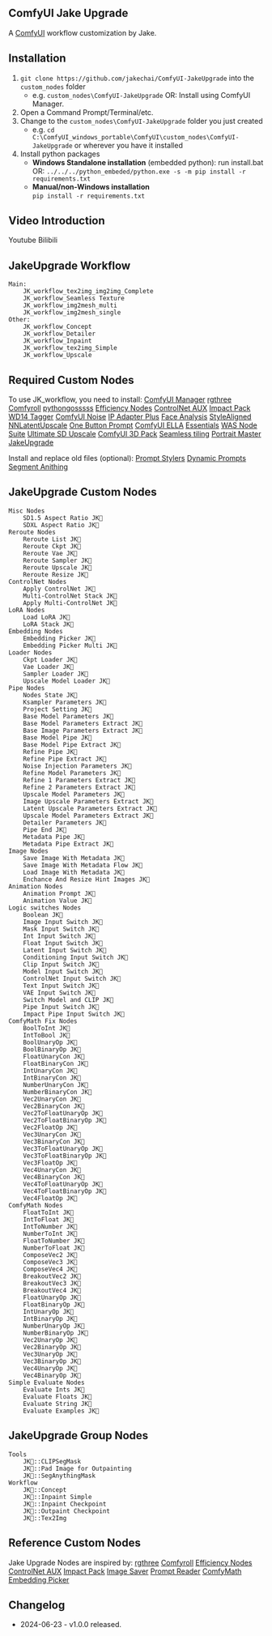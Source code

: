 ## ComfyUI Jake Upgrade

A [ComfyUI](https://github.com/comfyanonymous/ComfyUI) workflow customization by Jake.

## Installation
1. `git clone https://github.com/jakechai/ComfyUI-JakeUpgrade` into the `custom_nodes` folder 
    - e.g. `custom_nodes\ComfyUI-JakeUpgrade`
	OR:
	Install using ComfyUI Manager.
2. Open a Command Prompt/Terminal/etc.
3. Change to the `custom_nodes\ComfyUI-JakeUpgrade` folder you just created 
    - e.g. `cd C:\ComfyUI_windows_portable\ComfyUI\custom_nodes\ComfyUI-JakeUpgrade` or wherever you have it installed
4.  Install python packages
      - **Windows Standalone installation** (embedded python):
	   run install.bat
	   OR:
       `../../../python_embeded/python.exe -s -m pip install -r requirements.txt`
      - **Manual/non-Windows installation**   
        `pip install -r requirements.txt`

## Video Introduction
Youtube
Bilibili

## JakeUpgrade Workflow
	Main:
		JK_workflow_tex2img_img2img_Complete
		JK_workflow_Seamless Texture
		JK_workflow_img2mesh_multi
		JK_workflow_img2mesh_single
	Other:
		JK_workflow_Concept
		JK_workflow_Detailer
		JK_workflow_Inpaint
		JK_workflow_tex2img_Simple
		JK_workflow_Upscale

## Required Custom Nodes
To use JK_workflow, you need to install:
[ComfyUI Manager](https://github.com/Suzie1/ComfyUI_Comfyroll_CustomNodes)
[rgthree](https://github.com/rgthree/rgthree-comfy)
[Comfyroll](https://github.com/Suzie1/ComfyUI_Comfyroll_CustomNodes)
[pythongosssss](https://github.com/pythongosssss/ComfyUI-Custom-Scripts)
[Efficiency Nodes](https://github.com/jags111/efficiency-nodes-comfyui)
[ControlNet AUX](https://github.com/Fannovel16/comfyui_controlnet_aux)
[Impact Pack](https://github.com/ltdrdata/ComfyUI-Impact-Pack)
[WD14 Tagger](https://github.com/pythongosssss/ComfyUI-WD14-Tagger)
[ComfyUI Noise](https://github.com/BlenderNeko/ComfyUI_Noise)
[IP Adapter Plus](https://github.com/cubiq/ComfyUI_IPAdapter_plus)
[Face Analysis](https://github.com/cubiq/ComfyUI_FaceAnalysis)
[StyleAligned](https://github.com/brianfitzgerald/style_aligned_comfy)
[NNLatentUpscale](https://github.com/Ttl/ComfyUi_NNLatentUpscale)
[One Button Prompt](https://github.com/AIrjen/OneButtonPrompt)
[ComfyUI ELLA](https://github.com/TencentQQGYLab/ComfyUI-ELLA)
[Essentials](https://github.com/cubiq/ComfyUI_essentials)
[WAS Node Suite](https://github.com/WASasquatch/was-node-suite-comfyui)
[Ultimate SD Upscale](https://github.com/ssitu/ComfyUI_UltimateSDUpscale)
[ComfyUI 3D Pack](https://github.com/MrForExample/ComfyUI-3D-Pack)
[Seamless tiling](https://github.com/spinagon/ComfyUI-seamless-tiling)
[Portrait Master](https://github.com/florestefano1975/comfyui-portrait-master)
[JakeUpgrade](https://github.com/jakechai/ComfyUI-JakeUpgrade)

Install and replace old files (optional):
[Prompt Stylers](https://github.com/wolfden/ComfyUi_PromptStylers)
[Dynamic Prompts](https://github.com/adieyal/comfyui-dynamicprompts)
[Segment Anithing](https://github.com/storyicon/comfyui_segment_anything)

## JakeUpgrade Custom Nodes
	Misc Nodes
		SD1.5 Aspect Ratio JK🐉
		SDXL Aspect Ratio JK🐉
    Reroute Nodes
		Reroute List JK🐉
		Reroute Ckpt JK🐉
		Reroute Vae JK🐉
		Reroute Sampler JK🐉
		Reroute Upscale JK🐉
		Reroute Resize JK🐉
    ControlNet Nodes
		Apply ControlNet JK🐉
		Multi-ControlNet Stack JK🐉
		Apply Multi-ControlNet JK🐉
    LoRA Nodes
		Load LoRA JK🐉
		LoRA Stack JK🐉
    Embedding Nodes
		Embedding Picker JK🐉
		Embedding Picker Multi JK🐉
    Loader Nodes
		Ckpt Loader JK🐉
		Vae Loader JK🐉
		Sampler Loader JK🐉
		Upscale Model Loader JK🐉
    Pipe Nodes
		Nodes State JK🐉
		Ksampler Parameters JK🐉
		Project Setting JK🐉
		Base Model Parameters JK🐉
		Base Model Parameters Extract JK🐉
		Base Image Parameters Extract JK🐉
		Base Model Pipe JK🐉
		Base Model Pipe Extract JK🐉
		Refine Pipe JK🐉
		Refine Pipe Extract JK🐉
		Noise Injection Parameters JK🐉
		Refine Model Parameters JK🐉
		Refine 1 Parameters Extract JK🐉
		Refine 2 Parameters Extract JK🐉
		Upscale Model Parameters JK🐉
		Image Upscale Parameters Extract JK🐉
		Latent Upscale Parameters Extract JK🐉
		Upscale Model Parameters Extract JK🐉
		Detailer Parameters JK🐉
		Pipe End JK🐉
		Metadata Pipe JK🐉
		Metadata Pipe Extract JK🐉
    Image Nodes
		Save Image With Metadata JK🐉
		Save Image With Metadata Flow JK🐉
		Load Image With Metadata JK🐉
		Enchance And Resize Hint Images JK🐉
    Animation Nodes
		Animation Prompt JK🐉
		Animation Value JK🐉
    Logic switches Nodes
		Boolean JK🐉
		Image Input Switch JK🐉
		Mask Input Switch JK🐉
		Int Input Switch JK🐉
		Float Input Switch JK🐉
		Latent Input Switch JK🐉
		Conditioning Input Switch JK🐉
		Clip Input Switch JK🐉
		Model Input Switch JK🐉
		ControlNet Input Switch JK🐉
		Text Input Switch JK🐉
		VAE Input Switch JK🐉
		Switch Model and CLIP JK🐉
		Pipe Input Switch JK🐉
		Impact Pipe Input Switch JK🐉
    ComfyMath Fix Nodes
		BoolToInt JK🐉
		IntToBool JK🐉
		BoolUnaryOp JK🐉
		BoolBinaryOp JK🐉
		FloatUnaryCon JK🐉
		FloatBinaryCon JK🐉
		IntUnaryCon JK🐉
		IntBinaryCon JK🐉
		NumberUnaryCon JK🐉
		NumberBinaryCon JK🐉
		Vec2UnaryCon JK🐉
		Vec2BinaryCon JK🐉
		Vec2ToFloatUnaryOp JK🐉
		Vec2ToFloatBinaryOp JK🐉
		Vec2FloatOp JK🐉
		Vec3UnaryCon JK🐉
		Vec3BinaryCon JK🐉
		Vec3ToFloatUnaryOp JK🐉
		Vec3ToFloatBinaryOp JK🐉
		Vec3FloatOp JK🐉
		Vec4UnaryCon JK🐉
		Vec4BinaryCon JK🐉
		Vec4ToFloatUnaryOp JK🐉
		Vec4ToFloatBinaryOp JK🐉
		Vec4FloatOp JK🐉
    ComfyMath Nodes
		FloatToInt JK🐉
		IntToFloat JK🐉
		IntToNumber JK🐉
		NumberToInt JK🐉
		FloatToNumber JK🐉
		NumberToFloat JK🐉
		ComposeVec2 JK🐉
		ComposeVec3 JK🐉
		ComposeVec4 JK🐉
		BreakoutVec2 JK🐉
		BreakoutVec3 JK🐉
		BreakoutVec4 JK🐉
		FloatUnaryOp JK🐉
		FloatBinaryOp JK🐉
		IntUnaryOp JK🐉
		IntBinaryOp JK🐉
		NumberUnaryOp JK🐉
		NumberBinaryOp JK🐉
		Vec2UnaryOp JK🐉
		Vec2BinaryOp JK🐉
		Vec3UnaryOp JK🐉
		Vec3BinaryOp JK🐉
		Vec4UnaryOp JK🐉
		Vec4BinaryOp JK🐉
    Simple Evaluate Nodes
		Evaluate Ints JK🐉
		Evaluate Floats JK🐉
		Evaluate String JK🐉
    	Evaluate Examples JK🐉

## JakeUpgrade Group Nodes
	Tools
		JK🐉::CLIPSegMask
		JK🐉::Pad Image for Outpainting
		JK🐉::SegAnythingMask
	Workflow
		JK🐉::Concept
		JK🐉::Inpaint Simple
		JK🐉::Inpaint Checkpoint
		JK🐉::Outpaint Checkpoint
		JK🐉::Tex2Img

## Reference Custom Nodes
Jake Upgrade Nodes are inspired by:
[rgthree](https://github.com/rgthree/rgthree-comfy)
[Comfyroll](https://github.com/Suzie1/ComfyUI_Comfyroll_CustomNodes)
[Efficiency Nodes](https://github.com/jags111/efficiency-nodes-comfyui)
[ControlNet AUX](https://github.com/Fannovel16/comfyui_controlnet_aux)
[Impact Pack](https://github.com/ltdrdata/ComfyUI-Impact-Pack)
[Image Saver](https://github.com/giriss/comfy-image-saver)
[Prompt Reader](https://github.com/receyuki/comfyui-prompt-reader-node)
[ComfyMath](https://github.com/evanspearman/ComfyMath)
[Embedding Picker](https://github.com/Tropfchen/ComfyUI-Embedding_Picker)

## Changelog
- 2024-06-23 - v1.0.0 released.
